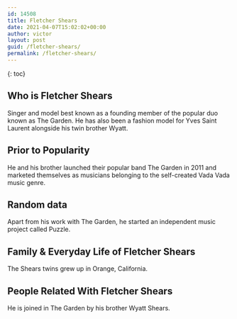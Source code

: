 ```yaml
---
id: 14508
title: Fletcher Shears
date: 2021-04-07T15:02:02+00:00
author: victor
layout: post
guid: /fletcher-shears/
permalink: /fletcher-shears/
---
```



{: toc}


## Who is Fletcher Shears



Singer and model best known as a founding member of the popular duo known as The Garden. He has also been a fashion model for Yves Saint Laurent alongside his twin brother Wyatt.

                
                
                
## Prior to Popularity



He and his brother launched their popular band The Garden in 2011 and marketed themselves as musicians belonging to the self-created Vada Vada music genre.

                
                
                
## Random data



Apart from his work with The Garden, he started an independent music project called Puzzle.

                
                
                
## Family & Everyday Life of Fletcher Shears



The Shears twins grew up in Orange, California.

                
                
                
## People Related With Fletcher Shears



He is joined in The Garden by his brother Wyatt Shears.

                
              
            
          
          
          